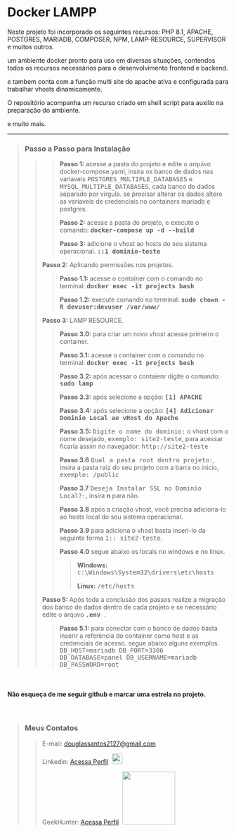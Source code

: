 # Docker LAMPP

Neste projeto foi incorporado os seguintes recursos: PHP 8.1, APACHE, POSTGRES, MARIADB, COMPOSER, NPM, LAMP-RESOURCE, SUPERVISOR e muitos outros.

um ambiente docker pronto para uso em diversas situações, contendos todos os recursos necessários para o desenvolvimento frontend e backend.

e tambem conta com a função multi site do apache ativa e configurada para trabalhar vhosts dinamicamente.

O repositório acompanha um recurso criado em shell script para auxilio na preparação do ambiente.

e muito mais.

----------------------------------------------------------------------------------------------------------------------
> ### Passo a Passo para Instalação  
> > > **Passo 1:** acesse a pasta do projeto e edite o arquivo docker-compose.yaml, insira os banco de dados nas variaveis <kbd>POSTGRES_MULTIPLE_DATABASES</kbd> e <kbd>MYSQL_MULTIPLE_DATABASES</kbd>, cada banco de dados separado por virgula. se precisar alterar os dados altere as variaveis de credenciais no containers mariadb e postgres.
> > > 
> > > **Passo 2:** acesse a pasta do projeto, e execute o comando:  <kbd>**docker-compose up -d --build**</kbd>
> > >
> > > **Passo 3:** adicione o vhost ao hosts do seu sistema operacional. <kbd>**::1 dominio-teste** </kbd>
> >
> > **Passo 2:** Aplicando permissões nos projetos.
> > > **Passo 1.1:** acesse o container com o comando no terminal: <kbd>**docker exec -it projects bash**</kbd>
> > >
> > > **Passo 1.2:** execute comando no terminal: <kbd> **sudo chown -R devuser:devuser /var/www/** </kbd>
> >
> > **Passo 3:** LAMP RESOURCE.
> > > **Passo 3.0:** para criar um novo vhost acesse primeiro o container.</kbd>
> > >
> > > **Passo 3.1:** acesse o container com o comando no terminal: <kbd>**docker exec -it projects bash**</kbd>
> > >
> > > **Passo 3.2:** após acessar o contaienr digite o comando: <kbd> **sudo lamp** </kbd>
> > >
> > > **Passo 3.3:** após selecione a opção: <kbd> **[1] APACHE** </kbd>
> > >
> > > **Passo 3.4:** após selecione a opção: <kbd> **[4] Adicionar Dominio Local ao vHost do Apache** </kbd>
> > >
> > > **Passo 3.5:** <kbd>Digite o nome do dominio:</kbd> o vhost com o nome desejado,  <kbd>exemplo: site2-teste</kbd>, para acessar ficaria assim no navegador:  <kbd>http://site2-teste</kbd>
> > >
> > > **Passo 3.6** <kbd>Qual a pasta root dentro projeto:</kbd>, insira a pasta raiz do seu projeto com a barra no inicio, <kbd>exemplo: /public</kbd>
> > >
> > > **Passo 3.7** <kbd>Deseja Instalar SSL no Dominio Local?:</kbd>, insira **n** para não.
> > >
> > > **Passo 3.8** após a criação vhost, você precisa adiciona-lo ao hosts local do seu sistema operacional.
> > >
> > > **Passo 3.9** para adiciona o vhost basta inseri-lo da seguinte forma <kbd>1:: site2-teste</kbd>.
> > >
> > > **Passo 4.0** segue abaixo os locais no windows e no linux.
> > > > **Windows:** <kbd>c:\Windows\System32\drivers\etc\hosts</kbd>
> > > >
> > > > **Linux:** <kbd>/etc/hosts</kbd>
> > > 
> > 
> > **Passo 5:** Após toda a conclusão dos passos realize a migração dos banco de dados dentro de cada projeto e se necessário edite o arquvo <kbd> **.env** </kbd>.
> > > **Passo 5.1:** para conectar com o banco de dados basta inserir a referência do container como host e as credenciais de acesso. segue abaixo alguns exemplos.
<kbd> DB_HOST=mariadb
DB_PORT=3306
DB_DATABASE=panel
DB_USERNAME=mariadb
DB_PASSWORD=root</kbd>
<br>

#### Não esqueça de me seguir github e marcar uma estrela no projeto.

<br>

>### Meus Contatos</kbd>
> >E-mail: douglassantos2127@gmail.com
> >
> >Linkedin: <a href='https://www.linkedin.com/in/douglas-da-silva-santos/' target='_blank'>Acessa Perfil</a>&nbsp;&nbsp;<img src="https://cdn.jsdelivr.net/gh/devicons/devicon/icons/linkedin/linkedin-original.svg" width="24">
> >
> >GeekHunter: <a href='https://www.linkedin.com/in/douglas-da-silva-santos/' target='_blank'>Acessa Perfil</a>&nbsp;&nbsp;<img src="https://www.geekhunter.com.br/_next/static/media/geek-logo.5e162598.svg" width="120">
